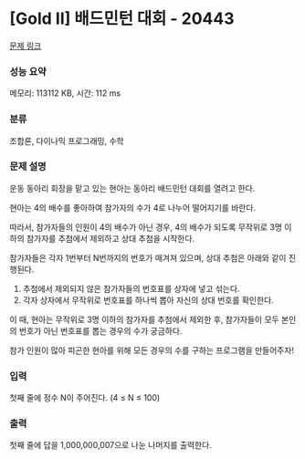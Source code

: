 # [Gold II] 배드민턴 대회 - 20443 

[문제 링크](https://www.acmicpc.net/problem/20443) 

### 성능 요약

메모리: 113112 KB, 시간: 112 ms

### 분류

조합론, 다이나믹 프로그래밍, 수학

### 문제 설명

<p>운동 동아리 회장을 맡고 있는 현아는 동아리 배드민턴 대회를 열려고 한다.</p>

<p>현아는 4의 배수를 좋아하여 참가자의 수가 4로 나누어 떨어지기를 바란다.</p>

<p>따라서, 참가자들의 인원이 4의 배수가 아닌 경우, 4의 배수가 되도록 무작위로 3명 이하의 참가자를 추첨에서 제외하고 상대 추첨을 시작한다.</p>

<p>참가자들은 각자 1번부터 N번까지의 번호가 매겨져 있으며, 상대 추첨은 아래와 같이 진행된다.</p>

<ol>
	<li>추첨에서 제외되지 않은 참가자들의 번호표를 상자에 넣고 섞는다.</li>
	<li>각자 상자에서 무작위로 번호표를 하나씩 뽑아 자신의 상대 번호를 확인한다.</li>
</ol>

<p>이 때, 현아는 무작위로 3명 이하의 참가자를 추첨에서 제외한 후, 참가자들이 모두 본인의 번호가 아닌 번호표를 뽑는 경우의 수가 궁금하다.</p>

<p>참가 인원이 많아 피곤한 현아를 위해 모든 경우의 수를 구하는 프로그램을 만들어주자!</p>

### 입력 

 <p>첫째 줄에 정수 N이 주어진다. (4 ≤ N ≤ 100)</p>

### 출력 

 <p>첫째 줄에 답을 1,000,000,007으로 나눈 나머지를 출력한다.</p>

